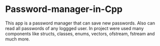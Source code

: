 # Password-manager-in-Cpp</br>

This app is a password manager that can save new passwords.
Also can read all passwords of any loggged user.
In project were used many components like structs, classes, enums, vectors,
ofstream, fstream and much more.
